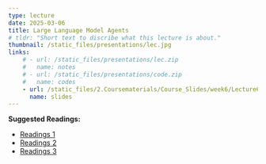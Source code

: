```yaml
---
type: lecture
date: 2025-03-06
title: Large Language Model Agents
# tldr: "Short text to discribe what this lecture is about."
thumbnail: /static_files/presentations/lec.jpg
links: 
    # - url: /static_files/presentations/lec.zip
    #   name: notes
    # - url: /static_files/presentations/code.zip
    #   name: codes
    - url: /static_files/2.Coursematerials/Course_Slides/week6/Lecture6_Zhanzhan.pptx
      name: slides
---
```

**Suggested Readings:**
- [Readings 1]({{site.baseurl}}/static_files/2.Coursematerials/Reading_Materials/03.06-From_Individual_to_Society-_A_Survey_on_Social_Simulation_Driven_by_Large_Language_Model-based_Agents.pdf)
- [Readings 2]({{site.baseurl}}/static_files/2.Coursematerials/Reading_Materials/03.06-From_Skepticism_to_Acceptance-_Simulating_the_Attitude_Dynamics_Toward_Fake_News.pdf)
- [Readings 3]({{site.baseurl}}/static_files/2.Coursematerials/Reading_Materials/03.06-Performance_and_biases_of_Large_Language_Models__in_public_opinion_simulation.pdf)
